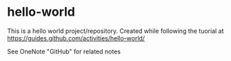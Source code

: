 # hello-world

This is a hello world project/repository. Created while following the tuorial at 
https://guides.github.com/activities/hello-world/

See OneNote "GitHub" for related notes

